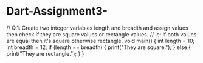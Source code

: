 # Dart-Assignment3-
// Q.1: Create two integer variables length and breadth and assign values then check if they are square values or rectangle values.
// ie: if both values are equal then it's square otherwise rectangle.
void main() {
  int length = 10;
  int breadth = 12;
  if (length == breadth) {
    print("They are  square.");
  } else {
    print("They are  rectangle.");
  }
}
